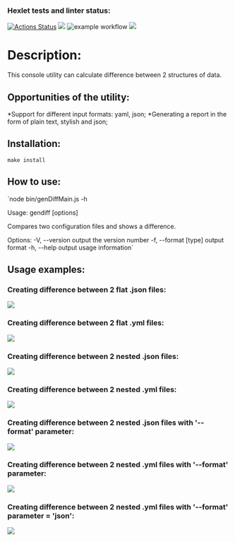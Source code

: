 ### Hexlet tests and linter status:
[![Actions Status](https://github.com/SierraMoiseevna/frontend-project-46/actions/workflows/hexlet-check.yml/badge.svg)](https://github.com/SierraMoiseevna/frontend-project-46/actions)
<a href="https://codeclimate.com/github/ElenaManukyan/frontend-project-46/maintainability"><img src="https://api.codeclimate.com/v1/badges/567e889cf3a5d076d28d/maintainability" /></a>
![example workflow](https://github.com/ElenaManukyan/frontend-project-46/actions/workflows/gendiff.yml/badge.svg)
<a href="https://codeclimate.com/github/ElenaManukyan/frontend-project-46/test_coverage"><img src="https://api.codeclimate.com/v1/badges/567e889cf3a5d076d28d/test_coverage" /></a>
# Description:
This console utility can calculate difference between 2 structures of data.
## Opportunities of the utility:
*Support for different input formats: yaml, json;
*Generating a report in the form of plain text, stylish and json;
## Installation:
`make install`
## How to use:
`node bin/genDiffMain.js -h

  Usage: gendiff [options] <filepath1> <filepath2>

  Compares two configuration files and shows a difference.

  Options:
    -V, --version        output the version number
    -f, --format [type]  output format
    -h, --help           output usage information`
## Usage examples:
### Creating difference between 2 flat .json files:
<a href="https://asciinema.org/a/653783" target="_blank"><img src="https://asciinema.org/a/653783.svg" /></a>
### Creating difference between 2 flat .yml files:
<a href="https://asciinema.org/a/653784" target="_blank"><img src="https://asciinema.org/a/653784.svg" /></a>
### Creating difference between 2 nested .json files:
<a href="https://asciinema.org/a/653785" target="_blank"><img src="https://asciinema.org/a/653785.svg" /></a>
### Creating difference between 2 nested .yml files:
<a href="https://asciinema.org/a/653787" target="_blank"><img src="https://asciinema.org/a/653787.svg" /></a>
### Creating difference between 2 nested .json files with '--format' parameter:
<a href="https://asciinema.org/a/653786" target="_blank"><img src="https://asciinema.org/a/653786.svg" /></a>
### Creating difference between 2 nested .yml files with '--format' parameter:
<a href="https://asciinema.org/a/653788" target="_blank"><img src="https://asciinema.org/a/653788.svg" /></a>
### Creating difference between 2 nested .yml files with '--format' parameter = 'json':
<a href="https://asciinema.org/a/653945" target="_blank"><img src="https://asciinema.org/a/653945.svg" /></a>
